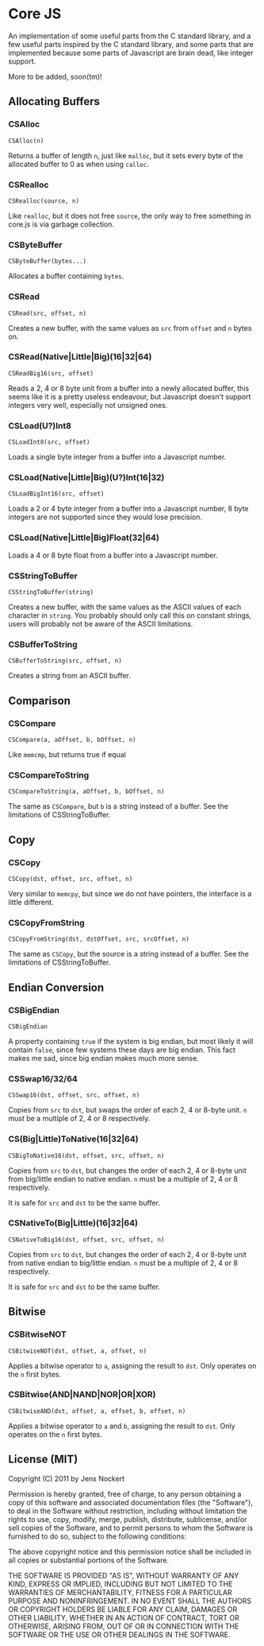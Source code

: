 Core JS
================================================================================

An implementation of some useful parts from the C standard library, and a few
useful parts inspired by the C standard library, and some parts that are
implemented because some parts of Javascript are brain dead, like integer
support.

More to be added, soon(tm)!


Allocating Buffers
--------------------------------------------------------------------------------

### CSAlloc ###

    CSAlloc(n)

Returns a buffer of length `n`, just like `malloc`, but it sets every byte of
the allocated buffer to 0 as when using `calloc`.


### CSRealloc ###

    CSRealloc(source, n)

Like `realloc`, but it does not free `source`, the only way to free something in
core.js is via garbage collection.


### CSByteBuffer ###

    CSByteBuffer(bytes...)

Allocates a buffer containing `bytes`.


### CSRead ###

    CSRead(src, offset, n)

Creates a new buffer, with the same values as `src` from `offset` and `n` bytes
on.


### CSRead(Native|Little|Big)(16|32|64) ###

    CSReadBig16(src, offset)

Reads a 2, 4 or 8 byte unit from a buffer into a newly allocated buffer, this
seems like it is a pretty useless endeavour, but Javascript doesn't support
integers very well, especially not unsigned ones.


### CSLoad(U?)Int8 ###

    CSLoadInt8(src, offset)

Loads a single byte integer from a buffer into a Javascript number.


### CSLoad(Native|Little|Big)(U?)Int(16|32) ###

    CSLoadBigInt16(src, offset)

Loads a 2 or 4 byte integer from a buffer into a Javascript number, 8 byte integers are not supported since they would lose precision.


### CSLoad(Native|Little|Big)Float(32|64) ###

Loads a 4 or 8 byte float from a buffer into a Javascript number.


### CSStringToBuffer ###

    CSStringToBuffer(string)

Creates a new buffer, with the same values as the ASCII values of each character
in `string`. You probably should only call this on constant strings, users will
probably not be aware of the ASCII limitations.


### CSBufferToString ###

    CSBufferToString(src, offset, n)

Creates a string from an ASCII buffer.


Comparison
--------------------------------------------------------------------------------

### CSCompare ###

    CSCompare(a, aOffset, b, bOffset, n)

Like `memcmp`, but returns true if equal


### CSCompareToString ###

    CSCompareToString(a, aOffset, b, bOffset, n)

The same as `CSCompare`, but `b` is a string instead of a buffer. See the
limitations of CSStringToBuffer.


Copy
--------------------------------------------------------------------------------

### CSCopy ###

    CSCopy(dst, offset, src, offset, n)

Very similar to `memcpy`, but since we do not have pointers, the interface is
a little different.


### CSCopyFromString ###

    CSCopyFromString(dst, dstOffset, src, srcOffset, n)

The same as `CSCopy`, but the source is a string instead of a buffer. See the
limitations of CSStringToBuffer.


Endian Conversion
--------------------------------------------------------------------------------

### CSBigEndian ###

    CSBigEndian

A property containing `true` if the system is big endian, but most likely it
will contain `false`, since few systems these days are big endian. This fact
makes me sad, since big endian makes much more sense.


### CSSwap16/32/64 ###

    CSSwap16(dst, offset, src, offset, n)

Copies from `src` to `dst`, but swaps the order of each 2, 4 or 8-byte unit. `n`
must be a multiple of 2, 4 or 8 respectively.


### CS(Big|Little)ToNative(16|32|64) ###

    CSBigToNative16(dst, offset, src, offset, n)

Copies from `src` to `dst`, but changes the order of each 2, 4 or 8-byte unit
from big/little endian to native endian. `n` must be a multiple of 2, 4 or 8
respectively.

It is safe for `src` and `dst` to be the same buffer.


### CSNativeTo(Big|Little)(16|32|64) ###

    CSNativeToBig16(dst, offset, src, offset, n)

Copies from `src` to `dst`, but changes the order of each 2, 4 or 8-byte unit
from native endian to big/little endian. `n` must be a multiple of 2, 4 or 8
respectively.

It is safe for `src` and `dst` to be the same buffer.


Bitwise
-------------------------------------------------------------------------------

### CSBitwiseNOT ###

    CSBitwiseNOT(dst, offset, a, offset, n)

Applies a bitwise operator to `a`, assigning the result to `dst`. Only operates
on the `n` first bytes.


### CSBitwise(AND|NAND|NOR|OR|XOR) ###

    CSBitwiseAND(dst, offset, a, offset, b, offset, n)

Applies a bitwise operator to `a` and `b`, assigning the result to `dst`. Only
operates on the `n` first bytes.


License (MIT)
-------------------------------------------------------------------------------

Copyright (C) 2011 by Jens Nockert

Permission is hereby granted, free of charge, to any person obtaining a copy
of this software and associated documentation files (the "Software"), to deal
in the Software without restriction, including without limitation the rights
to use, copy, modify, merge, publish, distribute, sublicense, and/or sell
copies of the Software, and to permit persons to whom the Software is
furnished to do so, subject to the following conditions:

The above copyright notice and this permission notice shall be included in
all copies or substantial portions of the Software.

THE SOFTWARE IS PROVIDED "AS IS", WITHOUT WARRANTY OF ANY KIND, EXPRESS OR
IMPLIED, INCLUDING BUT NOT LIMITED TO THE WARRANTIES OF MERCHANTABILITY,
FITNESS FOR A PARTICULAR PURPOSE AND NONINFRINGEMENT. IN NO EVENT SHALL THE
AUTHORS OR COPYRIGHT HOLDERS BE LIABLE FOR ANY CLAIM, DAMAGES OR OTHER
LIABILITY, WHETHER IN AN ACTION OF CONTRACT, TORT OR OTHERWISE, ARISING FROM,
OUT OF OR IN CONNECTION WITH THE SOFTWARE OR THE USE OR OTHER DEALINGS IN
THE SOFTWARE.

